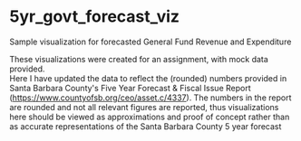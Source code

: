 # 5yr_govt_forecast_viz
Sample visualization for forecasted General Fund Revenue and Expenditure 

These visualizations were created for an assignment, with mock data provided.   
Here I have updated the data to reflect the (rounded) numbers provided in Santa Barbara County's 
Five Year Forecast & Fiscal Issue Report (https://www.countyofsb.org/ceo/asset.c/4337). 
The numbers in the report are rounded and not all relevant figures are reported, thus visualizations here should be viewed as approximations and proof of concept rather than 
as accurate representations of the Santa Barbara County 5 year forecast



